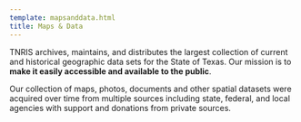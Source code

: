 ```yaml
---
template: mapsanddata.html
title: Maps & Data
---
```


TNRIS archives, maintains, and distributes the largest collection of current and historical geographic data sets for the State of Texas. Our mission is to **make it easily accessible and available to the public**.

Our collection of maps, photos, documents and other spatial datasets were acquired over time from multiple sources including state, federal, and local agencies with support and donations from private sources.